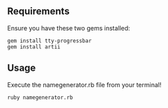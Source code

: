 ## Requirements

Ensure you have these two gems installed:
```
gem install tty-progressbar
gem install artii
```

## Usage

Execute the namegenerator.rb file from your terminal!
```
ruby namegenerator.rb
```